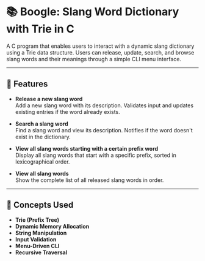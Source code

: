 # 📚 Boogle: Slang Word Dictionary with Trie in C

A C program that enables users to interact with a dynamic slang dictionary using a Trie data structure. Users can release, update, search, and browse slang words and their meanings through a simple CLI menu interface.

---

## 🔧 Features

- **Release a new slang word**  
  Add a new slang word with its description. Validates input and updates existing entries if the word already exists.

- **Search a slang word**  
  Find a slang word and view its description. Notifies if the word doesn't exist in the dictionary.

- **View all slang words starting with a certain prefix word**  
  Display all slang words that start with a specific prefix, sorted in lexicographical order.

- **View all slang words**  
  Show the complete list of all released slang words in order.
  
---

## 🧠 Concepts Used

- **Trie (Prefix Tree)**
- **Dynamic Memory Allocation**
- **String Manipulation**
- **Input Validation**
- **Menu-Driven CLI**
- **Recursive Traversal**
